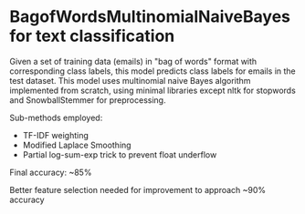 # BagofWordsMultinomialNaiveBayes for text classification
Given a set of training data (emails) in "bag of words" format with corresponding class labels, this model predicts class labels for emails in the test dataset. This model uses multinomial naive Bayes algorithm implemented from scratch, using minimal libraries except nltk for stopwords and SnowballStemmer for preprocessing.

Sub-methods employed:
  - TF-IDF weighting
  - Modified Laplace Smoothing
  - Partial log-sum-exp trick to prevent float underflow

Final accuracy: ~85%

Better feature selection needed for improvement to approach ~90% accuracy
